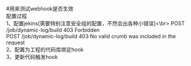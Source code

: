 #用来测试webhook是否生效</br>
配置过程</br>
1、配置jekins[需要特别注意安全组的配置，不然会出各种小错误]<\br>
POST /job/dynamic-log/build    403 Forbidden </br>
POST /job/dynamic-log/build    403 No valid crumb was included in the request </br>
2、配置为工程的代码库绑定hook</br>
3、更新代码触发hook</br>
